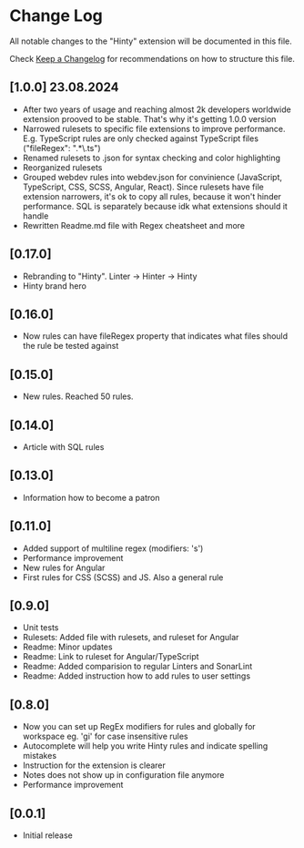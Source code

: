 # Change Log

All notable changes to the "Hinty" extension will be documented in this file.

Check [Keep a Changelog](http://keepachangelog.com/) for recommendations on how to structure this file.

## [1.0.0] 23.08.2024

- After two years of usage and reaching almost 2k developers worldwide extension prooved to be stable. That's why it's getting 1.0.0 version
- Narrowed rulesets to specific file extensions to improve performance. E.g. TypeScript rules are only checked against TypeScript files ("fileRegex": ".*\\.ts")
- Renamed rulesets to .json for syntax checking and color highlighting
- Reorganized rulesets
- Grouped webdev rules into webdev.json for convinience (JavaScript, TypeScript, CSS, SCSS, Angular, React). Since rulesets have file extension narrowers, it's ok to copy all rules, because it won't hinder performance. SQL is separately because idk what extensions should it handle
- Rewritten Readme.md file with Regex cheatsheet and more

## [0.17.0]

- Rebranding to "Hinty". Linter -> Hinter -> Hinty
- Hinty brand hero

## [0.16.0]

- Now rules can have fileRegex property that indicates what files should the rule be tested against

## [0.15.0]

- New rules. Reached 50 rules.

## [0.14.0]

- Article with SQL rules

## [0.13.0]

- Information how to become a patron

## [0.11.0]

- Added support of multiline regex (modifiers: 's')
- Performance improvement
- New rules for Angular
- First rules for CSS (SCSS) and JS. Also a general rule

## [0.9.0]

- Unit tests
- Rulesets: Added file with rulesets, and ruleset for Angular
- Readme: Minor updates
- Readme: Link to ruleset for Angular/TypeScript
- Readme: Added comparision to regular Linters and SonarLint
- Readme: Added instruction how to add rules to user settings

## [0.8.0]

- Now you can set up RegEx modifiers for rules and globally for workspace eg. 'gi' for case insensitive rules
- Autocomplete will help you write Hinty rules and indicate spelling mistakes
- Instruction for the extension is clearer
- Notes does not show up in configuration file anymore
- Performance improvement

## [0.0.1]

- Initial release
